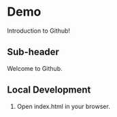 # Demo

Introduction to Github!


## Sub-header

Welcome to Github.

## Local Development

1. Open index.html in your browser.